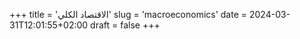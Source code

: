 +++
title = 'الاقتصاد الكلي'
slug = 'macroeconomics'
date = 2024-03-31T12:01:55+02:00
draft = false
+++
